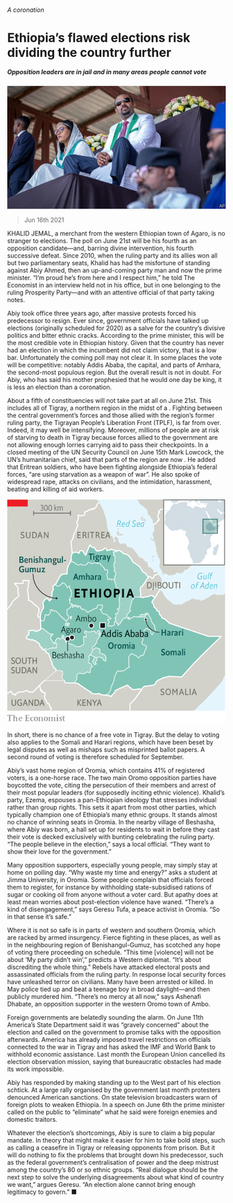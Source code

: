 ###### A coronation

# Ethiopia’s flawed elections risk dividing the country further 

##### Opposition leaders are in jail and in many areas people cannot vote 

![image](images/20210619_map002.jpg) 

> Jun 16th 2021 

KHALID JEMAL, a merchant from the western Ethiopian town of Agaro, is no stranger to elections. The poll on June 21st will be his fourth as an opposition candidate—and, barring divine intervention, his fourth successive defeat. Since 2010, when the ruling party and its allies won all but two parliamentary seats, Khalid has had the misfortune of standing against Abiy Ahmed, then an up-and-coming party man and now the prime minister. “I’m proud he’s from here and I respect him,” he told The Economist in an interview held not in his office, but in one belonging to the ruling Prosperity Party—and with an attentive official of that party taking notes.

Abiy took office three years ago, after massive protests forced his predecessor to resign. Ever since, government officials have talked up elections (originally scheduled for 2020) as a salve for the country’s divisive politics and bitter ethnic cracks. According to the prime minister, this will be the most credible vote in Ethiopian history. Given that the country has never had an election in which the incumbent did not claim victory, that is a low bar. Unfortunately the coming poll may not clear it. In some places the vote will be competitive: notably Addis Ababa, the capital, and parts of Amhara, the second-most populous region. But the overall result is not in doubt. For Abiy, who has said his mother prophesied that he would one day be king, it is less an election than a coronation.


About a fifth of constituencies will not take part at all on June 21st. This includes all of Tigray, a northern region in the midst of a . Fighting between the central government’s forces and those allied with the region’s former ruling party, the Tigrayan People’s Liberation Front (TPLF), is far from over. Indeed, it may well be intensifying. Moreover, millions of people are at risk of starving to death in Tigray because forces allied to the government are not allowing enough lorries carrying aid to pass their checkpoints. In a closed meeting of the UN Security Council on June 15th Mark Lowcock, the UN’s humanitarian chief, said that parts of the region are now . He added that Eritrean soldiers, who have been fighting alongside Ethiopia’s federal forces, “are using starvation as a weapon of war”. He also spoke of widespread rape, attacks on civilians, and the intimidation, harassment, beating and killing of aid workers.

![image](images/20210619_mam959.png) 


In short, there is no chance of a free vote in Tigray. But the delay to voting also applies to the Somali and Harari regions, which have been beset by legal disputes as well as mishaps such as misprinted ballot papers. A second round of voting is therefore scheduled for September.

Abiy’s vast home region of Oromia, which contains 41% of registered voters, is a one-horse race. The two main Oromo opposition parties have boycotted the vote, citing the persecution of their members and arrest of their most popular leaders (for supposedly inciting ethnic violence). Khalid’s party, Ezema, espouses a pan-Ethiopian ideology that stresses individual rather than group rights. This sets it apart from most other parties, which typically champion one of Ethiopia’s many ethnic groups. It stands almost no chance of winning seats in Oromia. In the nearby village of Beshasha, where Abiy was born, a hall set up for residents to wait in before they cast their vote is decked exclusively with bunting celebrating the ruling party. “The people believe in the election,” says a local official. “They want to show their love for the government.”

Many opposition supporters, especially young people, may simply stay at home on polling day. “Why waste my time and energy?” asks a student at Jimma University, in Oromia. Some people complain that officials forced them to register, for instance by withholding state-subsidised rations of sugar or cooking oil from anyone without a voter card. But apathy does at least mean worries about post-election violence have waned. “There’s a kind of disengagement,” says Geresu Tufa, a peace activist in Oromia. “So in that sense it’s safe.”

Where it is not so safe is in parts of western and southern Oromia, which are racked by armed insurgency. Fierce fighting in these places, as well as in the neighbouring region of Benishangul-Gumuz, has scotched any hope of voting there proceeding on schedule. “This time [violence] will not be about ‘My party didn’t win’,” predicts a Western diplomat. “It’s about discrediting the whole thing.” Rebels have attacked electoral posts and assassinated officials from the ruling party. In response local security forces have unleashed terror on civilians. Many have been arrested or killed. In May police tied up and beat a teenage boy in broad daylight—and then publicly murdered him. “There’s no mercy at all now,” says Ashenafi Dhabate, an opposition supporter in the western Oromo town of Ambo.

Foreign governments are belatedly sounding the alarm. On June 11th America’s State Department said it was “gravely concerned” about the election and called on the government to promise talks with the opposition afterwards. America has already imposed travel restrictions on officials connected to the war in Tigray and has asked the IMF and World Bank to withhold economic assistance. Last month the European Union cancelled its election observation mission, saying that bureaucratic obstacles had made its work impossible.

Abiy has responded by making standing up to the West part of his election schtick. At a large rally organised by the government last month protesters denounced American sanctions. On state television broadcasters warn of foreign plots to weaken Ethiopia. In a speech on June 6th the prime minister called on the public to “eliminate” what he said were foreign enemies and domestic traitors.

Whatever the election’s shortcomings, Abiy is sure to claim a big popular mandate. In theory that might make it easier for him to take bold steps, such as calling a ceasefire in Tigray or releasing opponents from prison. But it will do nothing to fix the problems that brought down his predecessor, such as the federal government’s centralisation of power and the deep mistrust among the country’s 80 or so ethnic groups. “Real dialogue should be the next step to solve the underlying disagreements about what kind of country we want,” argues Geresu. “An election alone cannot bring enough legitimacy to govern.” ■

